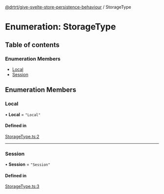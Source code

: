 [@drtrt/give-svelte-store-persistence-behaviour](../README.md) / StorageType

# Enumeration: StorageType

## Table of contents

### Enumeration Members

- [Local](StorageType.md#local)
- [Session](StorageType.md#session)

## Enumeration Members

### Local

• **Local** = ``"Local"``

#### Defined in

[StorageType.ts:2](https://github.com/drtrt-org/give-svelte-store-persistence-behaviour/blob/ca49d9f/src/StorageType.ts#L2)

___

### Session

• **Session** = ``"Session"``

#### Defined in

[StorageType.ts:3](https://github.com/drtrt-org/give-svelte-store-persistence-behaviour/blob/ca49d9f/src/StorageType.ts#L3)
